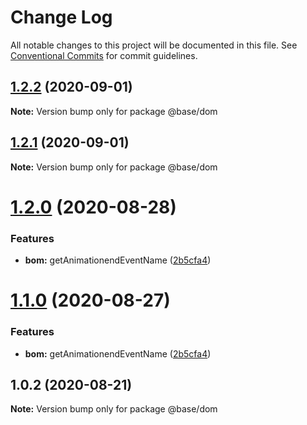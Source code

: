 # Change Log

All notable changes to this project will be documented in this file.
See [Conventional Commits](https://conventionalcommits.org) for commit guidelines.

## [1.2.2](https://gitlab.onemt.co/onemt-fe-common/base/compare/@base/dom@1.2.1...@base/dom@1.2.2) (2020-09-01)

**Note:** Version bump only for package @base/dom





## [1.2.1](https://gitlab.onemt.co/onemt-fe-common/base/compare/@base/dom@1.2.0...@base/dom@1.2.1) (2020-09-01)

**Note:** Version bump only for package @base/dom





# [1.2.0](https://gitlab.onemt.co/onemt-fe-common/base/compare/@base/dom@1.0.2...@base/dom@1.2.0) (2020-08-28)


### Features

* **bom:** getAnimationendEventName ([2b5cfa4](https://gitlab.onemt.co/onemt-fe-common/base/commit/2b5cfa46b0d8ce9f590f1b812d0008e4ad81c946))





# [1.1.0](https://gitlab.onemt.co/onemt-fe-common/base/compare/@base/dom@1.0.2...@base/dom@1.1.0) (2020-08-27)


### Features

* **bom:** getAnimationendEventName ([2b5cfa4](https://gitlab.onemt.co/onemt-fe-common/base/commit/2b5cfa46b0d8ce9f590f1b812d0008e4ad81c946))





## 1.0.2 (2020-08-21)

**Note:** Version bump only for package @base/dom
